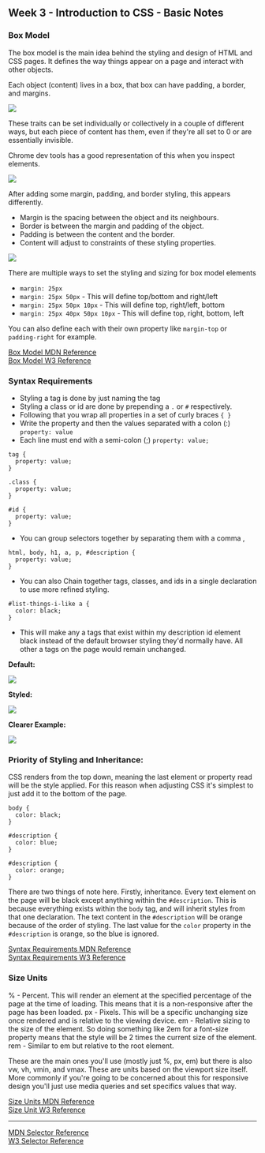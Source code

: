 ## Week 3 - Introduction to CSS - Basic Notes

### Box Model

The box model is the main idea behind the styling and design of HTML and CSS pages. It defines the way things appear on a page and interact with other objects.

Each object (content) lives in a box, that box can have padding, a border, and margins.

![](https://screenshot.click/29-26-g808z-0mqj6.jpg)

These traits can be set individually or collectively in a couple of different ways, but each piece of content has them, even if they're all set to 0 or are essentially invisible.

Chrome dev tools has a good representation of this when you inspect elements.

![](https://screenshot.click/29-28-w0ize-kdjna.jpg)

After adding some margin, padding, and border styling, this appears differently.
 - Margin is the spacing between the object and its neighbours.
 - Border is between the margin and padding of the object.
 - Padding is between the content and the border.
 - Content will adjust to constraints of these styling properties.

![](https://screenshot.click/29-34-r8iji-xli9n.jpg)

There are multiple ways to set the styling and sizing for box model elements
  - `margin: 25px`
  - `margin: 25px 50px` - This will define top/bottom and right/left
  - `margin: 25px 50px 10px` - This will define top, right/left, bottom
  - `margin: 25px 40px 50px 10px` - This will define top, right, bottom, left

You can also define each with their own property like `margin-top` or `padding-right` for example.

[Box Model MDN Reference](https://developer.mozilla.org/en-US/docs/Learn/CSS/Introduction_to_CSS/Box_model)<br>
[Box Model W3 Reference](https://www.w3schools.com/css/css_boxmodel.asp)

### Syntax Requirements

- Styling a tag is done by just naming the tag
- Styling a class or id are done by prepending a `.` or `#` respectively.
- Following that you wrap all properties in a set of curly braces `{ }`
- Write the property and then the values separated with a colon (:) `property: value`
- Each line must end with a semi-colon (;) `property: value;`

```
tag {
  property: value;
}

.class {
  property: value;
}

#id {
  property: value;
}
```

- You can group selectors together by separating them with a comma ,

```
html, body, h1, a, p, #description {
  property: value;
}
```

- You can also Chain together tags, classes, and ids in a single declaration to use more refined styling.

```
#list-things-i-like a {
  color: black;
}
```

- This will make any a tags that exist within my description id element black instead of the default
  browser styling they'd normally have. All other a tags on the page would remain unchanged.

**Default:**

![](https://screenshot.click/29-09-3fvdd-rpnp5.jpg)

**Styled:**

![](https://screenshot.click/29-10-35rw6-mecas.jpg)

**Clearer Example:**

![](https://screenshot.click/29-13-1lo3i-xhlhw.jpg)

### Priority of Styling and Inheritance:

CSS renders from the top down, meaning the last element or property read will be the style applied. For this reason when adjusting CSS it's simplest to just add it to the bottom of the page.

```
body {
  color: black;
}

#description {
  color: blue;
}

#description {
  color: orange;
}
```

There are two things of note here. Firstly, inheritance. Every text element on the page will be black except anything within the `#description`. This is because everything exists within the `body` tag, and will inherit styles from that one declaration. The text content in the `#description` will be orange because of the order of styling. The last value for the `color` property in the `#description` is orange, so the blue is ignored.

[Syntax Requirements MDN Reference](https://developer.mozilla.org/en-US/docs/Learn/CSS/Introduction_to_CSS/Syntax)<br>
[Syntax Requirements W3 Reference](https://www.w3schools.com/css/css_syntax.asp)

### Size Units

% - Percent. This will render an element at the specified percentage of the page at the time of loading.
  This means that it is a non-responsive after the page has been loaded.
px - Pixels. This will be a specific unchanging size once rendered and is relative to the viewing device.
em - Relative sizing to the size of the element. So doing something like 2em for a font-size property
  means that the style will be 2 times the current size of the element.
rem - Similar to em but relative to the root element.

These are the main ones you'll use (mostly just %, px, em) but there is also vw, vh, vmin, and vmax. These
are units based on the viewport size itself. More commonly if you're going to be concerned about this
for responsive design you'll just use media queries and set specifics values that way.

[Size Units MDN Reference](https://developer.mozilla.org/en-US/docs/Learn/CSS/Introduction_to_CSS/Values_and_units)<br>
[Size Unit W3 Reference](https://www.w3schools.com/cssref/css_units.asp)

---

[MDN Selector Reference](https://developer.mozilla.org/en-US/docs/Web/CSS/CSS_Selectors)<br>
[W3 Selector Reference](https://www.w3schools.com/cssref/css_selectors.asp)
